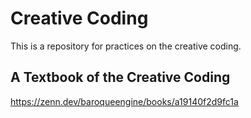 # Creative Coding

This is a repository for practices on the creative coding.

## A Textbook of the Creative Coding

https://zenn.dev/baroqueengine/books/a19140f2d9fc1a